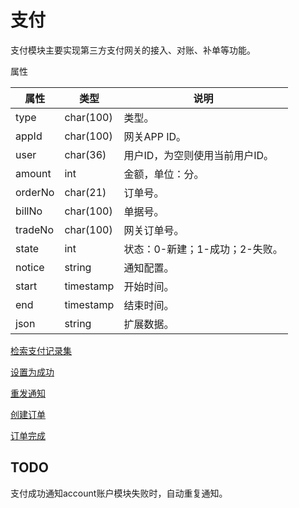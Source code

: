 # 支付

支付模块主要实现第三方支付网关的接入、对账、补单等功能。

属性

|属性|类型|说明|
|---|---|---|
|type|char(100)|类型。|
|appId|char(100)|网关APP ID。|
|user|char(36)|用户ID，为空则使用当前用户ID。|
|amount|int|金额，单位：分。|
|orderNo|char(21)|订单号。|
|billNo|char(100)|单据号。|
|tradeNo|char(100)|网关订单号。|
|state|int|状态：0-新建；1-成功；2-失败。|
|notice|string|通知配置。|
|start|timestamp|开始时间。|
|end|timestamp|结束时间。|
|json|string|扩展数据。|

[检索支付记录集](doc/query.md)

[设置为成功](doc/success.md)

[重发通知](doc/notice.md)

[创建订单](doc/create.md)

[订单完成](doc/complete.md)

## TODO

支付成功通知account账户模块失败时，自动重复通知。
